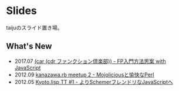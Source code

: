 # Slides
taijuのスライド置き場。

## What's New
- 2017.07 [(car (cdr ファンクション倶楽部)) - FP入門方法思案 with JavaScript](http://taiju.github.com/slides/2017/07/car-cdr-function-club/slide.html)
- 2012.09 [kanazawa.rb meetup 2 - Mojoliciousと愉快なPerl](http://taiju.github.com/slides/2012/09/kanazawa.rb/)
- 2012.05 [Kyoto.lisp TT #1 - よりSchemerフレンドリなJavaScriptへ](http://taiju.github.com/slides/2012/05/kyoto.lisp/)
